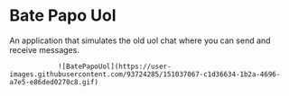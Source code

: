 # Bate Papo Uol
An application that simulates the old uol chat where you can send and receive messages.

                ![BatePapoUol](https://user-images.githubusercontent.com/93724285/151037067-c1d36634-1b2a-4696-a7e5-e86ded0270c8.gif)

